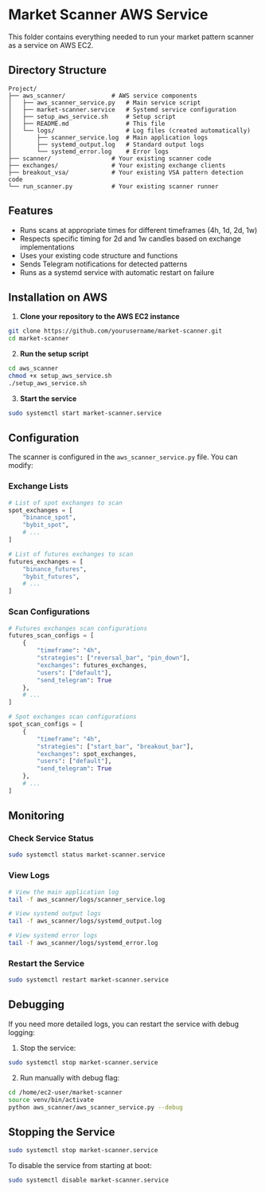 # Market Scanner AWS Service

This folder contains everything needed to run your market pattern scanner as a service on AWS EC2.

## Directory Structure

```
Project/
├── aws_scanner/             # AWS service components
│   ├── aws_scanner_service.py   # Main service script
│   ├── market-scanner.service   # Systemd service configuration
│   ├── setup_aws_service.sh     # Setup script
│   ├── README.md                # This file
│   └── logs/                    # Log files (created automatically)
│       ├── scanner_service.log  # Main application logs
│       ├── systemd_output.log   # Standard output logs
│       └── systemd_error.log    # Error logs
├── scanner/                 # Your existing scanner code
├── exchanges/               # Your existing exchange clients
├── breakout_vsa/            # Your existing VSA pattern detection code
└── run_scanner.py           # Your existing scanner runner
```

## Features

- Runs scans at appropriate times for different timeframes (4h, 1d, 2d, 1w)
- Respects specific timing for 2d and 1w candles based on exchange implementations
- Uses your existing code structure and functions
- Sends Telegram notifications for detected patterns
- Runs as a systemd service with automatic restart on failure

## Installation on AWS

1. **Clone your repository to the AWS EC2 instance**

```bash
git clone https://github.com/yourusername/market-scanner.git
cd market-scanner
```

2. **Run the setup script**

```bash
cd aws_scanner
chmod +x setup_aws_service.sh
./setup_aws_service.sh
```

3. **Start the service**

```bash
sudo systemctl start market-scanner.service
```

## Configuration

The scanner is configured in the `aws_scanner_service.py` file. You can modify:

### Exchange Lists

```python
# List of spot exchanges to scan
spot_exchanges = [
    "binance_spot",
    "bybit_spot", 
    # ...
]

# List of futures exchanges to scan
futures_exchanges = [
    "binance_futures",
    "bybit_futures",
    # ...
]
```

### Scan Configurations

```python
# Futures exchanges scan configurations
futures_scan_configs = [
    {
        "timeframe": "4h",
        "strategies": ["reversal_bar", "pin_down"],
        "exchanges": futures_exchanges,
        "users": ["default"],
        "send_telegram": True
    },
    # ...
]

# Spot exchanges scan configurations
spot_scan_configs = [
    {
        "timeframe": "4h",
        "strategies": ["start_bar", "breakout_bar"],
        "exchanges": spot_exchanges,
        "users": ["default"],
        "send_telegram": True
    },
    # ...
]
```

## Monitoring

### Check Service Status

```bash
sudo systemctl status market-scanner.service
```

### View Logs

```bash
# View the main application log
tail -f aws_scanner/logs/scanner_service.log

# View systemd output logs
tail -f aws_scanner/logs/systemd_output.log

# View systemd error logs
tail -f aws_scanner/logs/systemd_error.log
```

### Restart the Service

```bash
sudo systemctl restart market-scanner.service
```

## Debugging

If you need more detailed logs, you can restart the service with debug logging:

1. Stop the service:
```bash
sudo systemctl stop market-scanner.service
```

2. Run manually with debug flag:
```bash
cd /home/ec2-user/market-scanner
source venv/bin/activate
python aws_scanner/aws_scanner_service.py --debug
```

## Stopping the Service

```bash
sudo systemctl stop market-scanner.service
```

To disable the service from starting at boot:

```bash
sudo systemctl disable market-scanner.service
```
